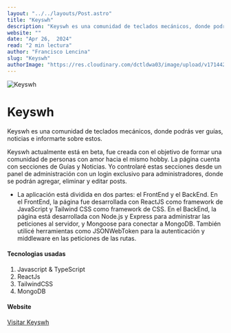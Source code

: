 ```yaml
---
layout: "../../layouts/Post.astro"
title: "Keyswh"
description: "Keyswh es una comunidad de teclados mecánicos, donde podrás ver guías, noticias e informarte sobre estos."
website: ""
date: "Apr 26,  2024"
read: "2 min lectura"
author: "Francisco Lencina"
slug: "Keyswh"
authorImage: "https://res.cloudinary.com/dctldwa03/image/upload/v1714420331/t3aw607pugwj6ynp5lzd.png"
---
```


![Keyswh](https://res.cloudinary.com/dctldwa03/image/upload/v1684339873/keyswh_hero_jsiwtm.png)

# Keyswh

Keyswh es una comunidad de teclados mecánicos, donde podrás ver guías, noticias e informarte sobre estos.

Keyswh actualmente está en beta, fue creada con el objetivo de formar una comunidad de personas con amor hacia el mismo hobby. La página cuenta con secciones de Guías y Noticias. Yo controlaré estas secciones desde un panel de administración con un login exclusivo para administradores, donde se podrán agregar, eliminar y editar posts.

- La aplicación está dividida en dos partes: el FrontEnd y el BackEnd. En el FrontEnd, la página fue desarrollada con ReactJS como framework de JavaScript y Tailwind CSS como framework de CSS. En el BackEnd, la página está desarrollada con Node.js y Express para administrar las peticiones al servidor, y Mongoose para conectar a MongoDB. También utilicé herramientas como JSONWebToken para la autenticación y middleware en las peticiones de las rutas.

#### Tecnologias usadas
1. Javascript & TypeScript
2. ReactJs
3. TailwindCSS
4. MongoDB

#### Website
[Visitar Keyswh](https://google.com/)